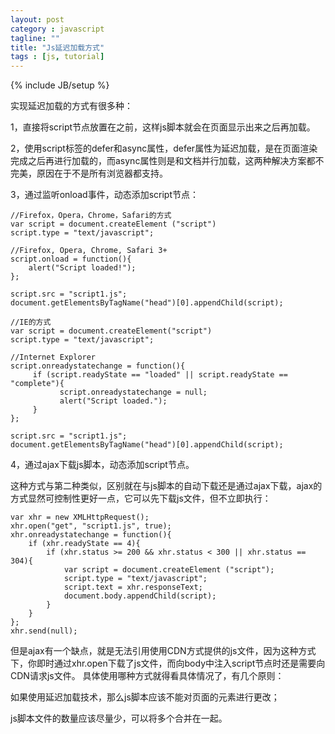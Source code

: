 ```yaml
---
layout: post
category : javascript
tagline: ""
title: "Js延迟加载方式"
tags : [js, tutorial]
---
```

{% include JB/setup %}

实现延迟加载的方式有很多种：

1，直接将script节点放置在</body>之前，这样js脚本就会在页面显示出来之后再加载。

2，使用script标签的defer和async属性，defer属性为延迟加载，是在页面渲染完成之后再进行加载的，而async属性则是和文档并行加载，这两种解决方案都不完美，原因在于不是所有浏览器都支持。

3，通过监听onload事件，动态添加script节点：

	//Firefox，Opera，Chrome，Safari的方式
	var script = document.createElement ("script")  
	script.type = "text/javascript";  
	  
	//Firefox, Opera, Chrome, Safari 3+  
	script.onload = function(){  
	    alert("Script loaded!");  
	};  
	  
	script.src = "script1.js";  
	document.getElementsByTagName("head")[0].appendChild(script); 

	//IE的方式
	var script = document.createElement("script")  
	script.type = "text/javascript";  
	  
	//Internet Explorer  
	script.onreadystatechange = function(){  
	     if (script.readyState == "loaded" || script.readyState == "complete"){  
	           script.onreadystatechange = null;  
	           alert("Script loaded.");  
	     }  
	};  
	  
	script.src = "script1.js";  
	document.getElementsByTagName("head")[0].appendChild(script); 

4，通过ajax下载js脚本，动态添加script节点。

这种方式与第二种类似，区别就在与js脚本的自动下载还是通过ajax下载，ajax的方式显然可控制性更好一点，它可以先下载js文件，但不立即执行：

	var xhr = new XMLHttpRequest();  
	xhr.open("get", "script1.js", true);  
	xhr.onreadystatechange = function(){  
	    if (xhr.readyState == 4){  
	        if (xhr.status >= 200 && xhr.status < 300 || xhr.status == 304){  
	            var script = document.createElement ("script");  
	            script.type = "text/javascript";  
	            script.text = xhr.responseText;  
	            document.body.appendChild(script);  
	        }  
	    }  
	};  
	xhr.send(null);

但是ajax有一个缺点，就是无法引用使用CDN方式提供的js文件，因为这种方式下，你即时通过xhr.open下载了js文件，而向body中注入script节点时还是需要向CDN请求js文件。
具体使用哪种方式就得看具体情况了，有几个原则：

如果使用延迟加载技术，那么js脚本应该不能对页面的元素进行更改；

js脚本文件的数量应该尽量少，可以将多个合并在一起。